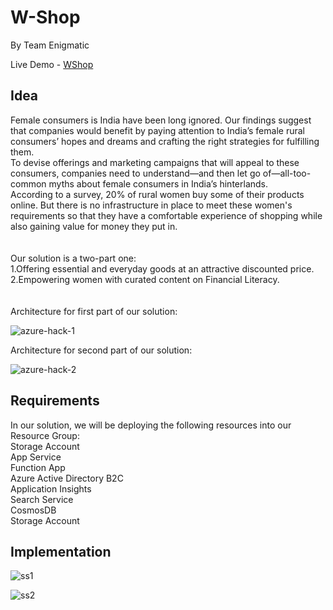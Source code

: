 # W-Shop 
By Team Enigmatic 

Live Demo - [WShop](https://wshopforruralwomen.z13.web.core.windows.net/index.html)

## Idea

Female consumers is India have been long ignored. Our findings suggest that companies would benefit by paying attention to India’s female rural consumers’ hopes and dreams and crafting the right strategies for fulfilling them. <br />
To devise offerings and marketing campaigns that will appeal to these consumers, companies need to understand—and then let go of—all-too-common myths about female consumers in India’s hinterlands. <br />
According to a survey, 20% of rural women buy some of their products online. But there is no infrastructure in place to meet these women's requirements so that they have a comfortable experience of shopping while also gaining value for money they put in. <br />
<br /> <br />
Our solution is a two-part one: <br />
1.Offering essential and everyday goods at an attractive discounted price. <br />
2.Empowering women with curated content on Financial Literacy. <br />
<br /> <br />
Architecture for first part of our solution: <br />

![azure-hack-1](https://user-images.githubusercontent.com/74253329/174651579-83eb5bbd-3172-476a-b797-1e4f075545c9.png)

Architecture for second part of our solution: <br />

![azure-hack-2](https://user-images.githubusercontent.com/74253329/174651692-1725c3b0-835a-45d3-bd25-995df488834e.png)

## Requirements

In our solution, we will be deploying the following resources into our Resource Group: <br />
Storage Account <br />
App Service <br />
Function App <br />
Azure Active Directory B2C <br />
Application Insights <br />
Search Service <br />
CosmosDB <br />
Storage Account <br />

## Implementation
![ss1](https://user-images.githubusercontent.com/50752220/174659303-5050c72e-797f-4a17-9d9d-479731e6fdb2.png)

![ss2](https://user-images.githubusercontent.com/50752220/174659320-6ffa301c-bf5f-4b18-9b0d-8aad7838194f.png)

